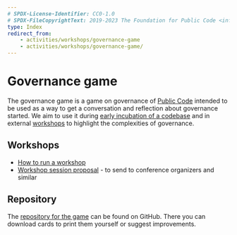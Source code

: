 ```yaml
---
# SPDX-License-Identifier: CC0-1.0
# SPDX-FileCopyrightText: 2019-2023 The Foundation for Public Code <info@publiccode.net>
type: Index
redirect_from:
    - activities/workshops/governance-game
    - activities/workshops/governance-game/
---
```


# Governance game

The governance game is a game on governance of [Public Code](../../../glossary/public-code-definition.md) intended to be used as a way to get a conversation and reflection about governance started.
We aim to use it during [early incubation of a codebase](../../codebase-stewardship/product-assets-for-early-incubation.md) and in external [workshops](../index.md) to highlight the complexities of governance.

## Workshops

* [How to run a workshop](run-governance-game-workshop.md)
* [Workshop session proposal](session-proposal.md) - to send to conference organizers and similar

## Repository

The [repository for the game](https://github.com/publiccodenet/governance-game) can be found on GitHub.
There you can download cards to print them yourself or suggest improvements.
